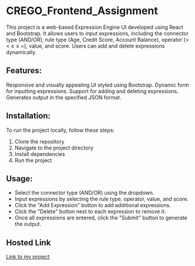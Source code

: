 # CREGO_Frontend_Assignment

This project is a web-based Expression Engine UI developed using React and Bootstrap. It allows users to input expressions, including the connector type (AND/OR), rule type (Age, Credit Score, Account Balance), operator (> < ≥ ≤ =), value, and score. Users can add and delete expressions dynamically.

## Features:

Responsive and visually appealing UI styled using Bootstrap.
Dynamic form for inputting expressions.
Support for adding and deleting expressions.
Generates output in the specified JSON format.

## Installation:

To run the project locally, follow these steps:

  1. Clone the repository
  2. Navigate to the project directory
  3. Install dependencies
  4. Run the project


## Usage:

* Select the connector type (AND/OR) using the dropdown.
* Input expressions by selecting the rule type, operator, value, and score.
* Click the "Add Expression" button to add additional expressions.
* Click the "Delete" button next to each expression to remove it.
* Once all expressions are entered, click the "Submit" button to generate the output.


## Hosted Link 

[Link to my project](https://main--stirring-kleicha-61494d.netlify.app/)

